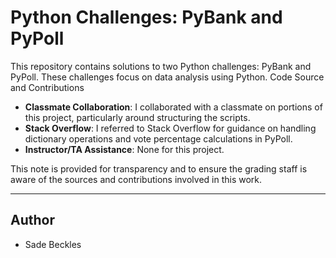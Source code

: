 # Python Challenges: PyBank and PyPoll

This repository contains solutions to two Python challenges: PyBank and PyPoll. These challenges focus on data analysis using Python.
Code Source and Contributions
- **Classmate Collaboration**: I collaborated with a classmate on portions of this project, particularly around structuring the scripts.
- **Stack Overflow**: I referred to Stack Overflow for guidance on handling dictionary operations and vote percentage calculations in PyPoll.
- **Instructor/TA Assistance**: None for this project.

This note is provided for transparency and to ensure the grading staff is aware of the sources and contributions involved in this work.

---

## Author
- Sade Beckles
